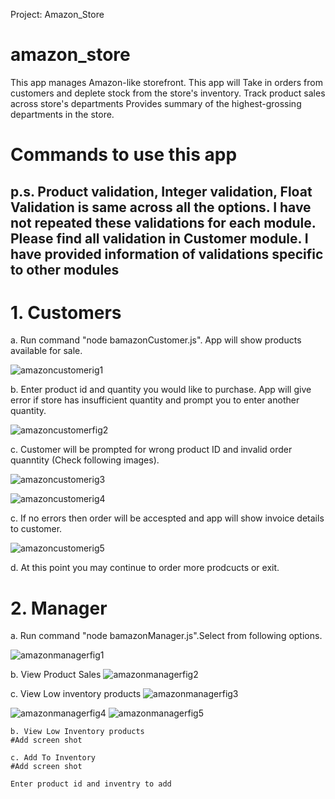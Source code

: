 Project: Amazon_Store

#  amazon_store
 This app manages  Amazon-like storefront.
 This app will 
 Take in orders from customers and deplete stock from the store's inventory. 
 Track product sales across store's departments
 Provides summary of the highest-grossing departments in the store.

# Commands to use this app
## p.s. Product validation, Integer validation, Float Validation is same across all the options. I have not repeated these validations for each module. Please find all validation in Customer module. I have provided information of validations specific to other modules
# 1.  Customers

a. Run command "node bamazonCustomer.js".
   App will show products available for sale.
 
  ![amazoncustomerig1](https://user-images.githubusercontent.com/5023549/44230285-ba5b0c80-a168-11e8-91f5-8e6652f013bc.png)
     

 b. Enter product id and quantity you would like to purchase.
    App will give error if store has insufficient quantity and prompt you to enter another quantity.
 
   ![amazoncustomerfig2](https://user-images.githubusercontent.com/5023549/44231143-19ba1c00-a16b-11e8-8e9a-b3a36c2bc50e.png)
      
 c. Customer will be prompted for wrong product ID and invalid order quanntity (Check following images).
 
   ![amazoncustomerig3](https://user-images.githubusercontent.com/5023549/44231046-dbbcf800-a16a-11e8-9008-77f059eb2c1e.png)

   ![amazoncustomerig4](https://user-images.githubusercontent.com/5023549/44231796-496a2380-a16d-11e8-9640-3366f93aabe2.png)

 c. If no errors then order will be accespted and app will show invoice details to customer.

   ![amazoncustomerig5](https://user-images.githubusercontent.com/5023549/44231797-496a2380-a16d-11e8-8bce-5c64ee131532.png)

 d. At this point you may continue to order more prodcucts or exit. 

# 2. Manager
  
 a. Run command "node bamazonManager.js".Select from following options.

![amazonmanagerfig1](https://user-images.githubusercontent.com/5023549/44232632-a23abb80-a16f-11e8-8185-868502309904.png)

 b. View Product Sales
![amazonmanagerfig2](https://user-images.githubusercontent.com/5023549/44232633-a23abb80-a16f-11e8-8044-fed96791476b.png)

c. View Low inventory products
![amazonmanagerfig3](https://user-images.githubusercontent.com/5023549/44232634-a2d35200-a16f-11e8-866e-deee11dcb8e6.png)

![amazonmanagerfig4](https://user-images.githubusercontent.com/5023549/44232635-a2d35200-a16f-11e8-82b9-bb345e5a2e8c.png)
![amazonmanagerfig5](https://user-images.githubusercontent.com/5023549/44232636-a2d35200-a16f-11e8-8fe6-91b8ff3e20fb.png)



   
    b. View Low Inventory products
    #Add screen shot

    c. Add To Inventory
    #Add screen shot

    Enter product id and inventry to add




